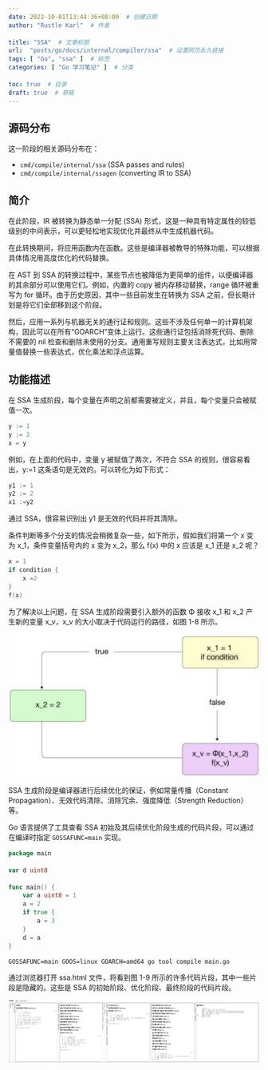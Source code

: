 ```yaml
---
date: 2022-10-01T13:44:36+08:00  # 创建日期
author: "Rustle Karl"  # 作者

title: "SSA"  # 文章标题
url:  "posts/go/docs/internal/compiler/ssa"  # 设置网页永久链接
tags: [ "Go", "ssa" ]  # 标签
categories: [ "Go 学习笔记" ]  # 分类

toc: true  # 目录
draft: true  # 草稿
---
```


## 源码分布

这一阶段的相关源码分布在：

* `cmd/compile/internal/ssa` (SSA passes and rules)
* `cmd/compile/internal/ssagen` (converting IR to SSA)

## 简介

在此阶段，IR 被转换为静态单一分配 (SSA) 形式，这是一种具有特定属性的较低级别的中间表示，可以更轻松地实现优化并最终从中生成机器代码。

在此转换期间，将应用函数内在函数。这些是编译器被教导的特殊功能，可以根据具体情况用高度优化的代码替换。

在 AST 到 SSA 的转换过程中，某些节点也被降低为更简单的组件，以便编译器的其余部分可以使用它们。例如，内置的 copy 被内存移动替换，range 循环被重写为 for 循环。由于历史原因，其中一些目前发生在转换为 SSA 之前，但长期计划是将它们全部移到这个阶段。

然后，应用一系列与机器无关的通行证和规则。这些不涉及任何单一的计算机架构，因此可以在所有“GOARCH”变体上运行。这些通行证包括消除死代码、删除不需要的 nil 检查和删除未使用的分支。通用重写规则主要关注表达式，比如用常量值替换一些表达式，优化乘法和浮点运算。

## 功能描述

在 SSA 生成阶段，每个变量在声明之前都需要被定义，并且，每个变量只会被赋值一次。

```go
y := 1
y := 2
x = y
```

例如，在上面的代码中，变量 y 被赋值了两次，不符合 SSA 的规则，很容易看出，y:=1 这条语句是无效的。可以转化为如下形式：

```go
y1 := 1
y2 := 2
x1 :=y2
```

通过 SSA，很容易识别出 y1 是无效的代码并将其清除。

条件判断等多个分支的情况会稍微复杂一些，如下所示，假如我们将第一个 x 变为 x_1，条件变量括号内的 x 变为 x_2，那么 f(x) 中的 x 应该是 x_1 还是 x_2 呢？

```go
x = 1
if condition {
    x =2
}
f(x)
```

为了解决以上问题，在 SSA 生成阶段需要引入额外的函数 Φ 接收 x_1 和 x_2 产生新的变量 x_v，x_v 的大小取决于代码运行的路径，如图 1-8 所示。

![](../../../assets/images/docs/internal/compiler/ssa/图1-8%20SSA生成阶段处理多分支下的单一变量名.png)

SSA 生成阶段是编译器进行后续优化的保证，例如常量传播（Constant Propagation）、无效代码清除、消除冗余、强度降低（Strength Reduction）等。

Go 语言提供了工具查看 SSA 初始及其后续优化阶段生成的代码片段，可以通过在编译时指定 `GOSSAFUNC=main` 实现。

```go
package main

var d uint8

func main() {
	var a uint8 = 1
	a = 2
	if true {
		a = 3
	}
	d = a
}
```

```
GOSSAFUNC=main GOOS=linux GOARCH=amd64 go tool compile main.go
```

通过浏览器打开 ssa.html 文件，将看到图 1-9 所示的许多代码片段，其中一些片段是隐藏的。这些是 SSA 的初始阶段、优化阶段、最终阶段的代码片段。

![](../../../assets/images/docs/internal/compiler/ssa/图1-9%20SSA所有优化阶段的代码片段.png)

```go

```
